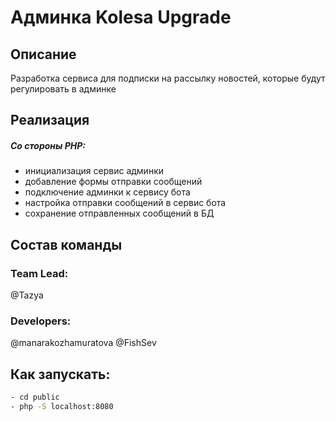 # Админка Kolesa Upgrade

## Описание
Разработка сервиса для подписки на рассылку новостей, которые будут регулировать в админке


## Реализация 
##### Со стороны PHP: 
- инициализация сервис админки
- добавление формы отправки сообщений
- подключение админки к сервису бота
- настройка отправки сообщений в сервис бота
- сохранение отправленных сообщений в БД

## Состав команды
### Team Lead:
@Tazya
### Developers:
@manarakozhamuratova
@FishSev 


## Как запускать:
```bash
- cd public
- php -S localhost:8080
```

